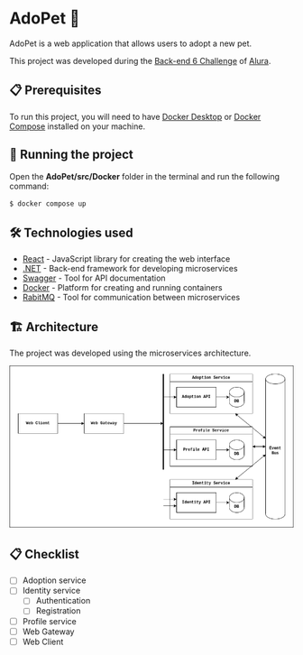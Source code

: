 # AdoPet 🐾

AdoPet is a web application that allows users to adopt a new pet.

This project was developed during the [Back-end 6 Challenge](https://www.alura.com.br/challenges/back-end-6) of [Alura](https://www.alura.com.br/).

## 📋 Prerequisites

To run this project, you will need to have [Docker Desktop](https://www.docker.com/products/docker-desktop) or [Docker Compose](https://docs.docker.com/compose/install/) installed on your machine.

## 🚀 Running the project

Open the **AdoPet/src/Docker** folder in the terminal and run the following command:

```bash
$ docker compose up
```

<!-- ## 🛠️ Tecnologias utilizadas -->
## 🛠️ Technologies used

- [React](https://react.dev/) - JavaScript library for creating the web interface
- [.NET](https://dotnet.microsoft.com/) - Back-end framework for developing microservices
- [Swagger](https://swagger.io/) - Tool for API documentation
- [Docker](https://www.docker.com/) - Platform for creating and running containers
- [RabitMQ](https://www.rabbitmq.com/) - Tool for communication between microservices

## 🏗️ Architecture

 The project was developed using the microservices architecture.

<!-- TODO: change src link to main branch -->
<img src="https://github.com/brunoaragao/AdoPet/blob/develop/img/architecture.drawio.png" alt="Architecture" width="600"/>

## 📋 Checklist
- [ ] Adoption service
- [ ] Identity service
  - [ ] Authentication
  - [ ] Registration
- [ ] Profile service
- [ ] Web Gateway
- [ ] Web Client